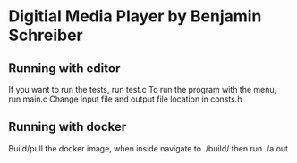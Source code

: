 # Digitial Media Player by Benjamin Schreiber

## Running with editor

If you want to run the tests, run test.c
To run the program with the menu, run main.c
Change input file and output file location in consts.h

## Running with docker

Build/pull the docker image, when inside navigate to ./build/ then run ./a.out
